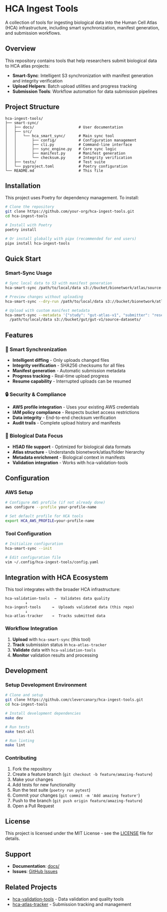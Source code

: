 # HCA Ingest Tools

A collection of tools for ingesting biological data into the Human Cell Atlas (HCA) infrastructure, including smart synchronization, manifest generation, and submission workflows.

## Overview

This repository contains tools that help researchers submit biological data to HCA atlas projects:

- **Smart-Sync**: Intelligent S3 synchronization with manifest generation and integrity verification
- **Upload Helpers**: Batch upload utilities and progress tracking
- **Submission Tools**: Workflow automation for data submission pipelines

## Project Structure

```
hca-ingest-tools/
├── smart-sync/
│   ├── docs/                    # User documentation
│   ├── src/
│   │   └── hca_smart_sync/      # Main sync tool
│   │       ├── config/          # Configuration management
│   │       ├── cli.py           # Command-line interface
│   │       ├── sync_engine.py   # Core sync logic
│   │       ├── manifest.py      # Manifest generation
│   │       └── checksum.py      # Integrity verification
│   ├── tests/                   # Test suite
│   └── pyproject.toml           # Poetry configuration
└── README.md                    # This file
```

## Installation

This project uses Poetry for dependency management. To install:

```bash
# Clone the repository
git clone https://github.com/your-org/hca-ingest-tools.git
cd hca-ingest-tools

# Install with Poetry
poetry install

# Or install globally with pipx (recommended for end users)
pipx install hca-ingest-tools
```

## Quick Start

### Smart-Sync Usage

```bash
# Sync local data to S3 with manifest generation
hca-smart-sync /path/to/local/data s3://bucket/bionetwork/atlas/source-datasets/

# Preview changes without uploading
hca-smart-sync --dry-run /path/to/local/data s3://bucket/bionetwork/atlas/source-datasets/

# Upload with custom manifest metadata
hca-smart-sync --metadata '{"study": "gut-atlas-v1", "submitter": "researcher@university.edu"}' \
  /path/to/local/data s3://bucket/gut/gut-v1/source-datasets/
```

## Features

### 🚀 Smart Synchronization
- **Intelligent diffing** - Only uploads changed files
- **Integrity verification** - SHA256 checksums for all files
- **Manifest generation** - Automatic submission metadata
- **Progress tracking** - Real-time upload progress
- **Resume capability** - Interrupted uploads can be resumed

### 🔒 Security & Compliance
- **AWS profile integration** - Uses your existing AWS credentials
- **IAM policy compliance** - Respects bucket access restrictions
- **Data integrity** - End-to-end checksum verification
- **Audit trails** - Complete upload history and manifests

### 🧬 Biological Data Focus
- **H5AD file support** - Optimized for biological data formats
- **Atlas structure** - Understands bionetwork/atlas/folder hierarchy
- **Metadata enrichment** - Biological context in manifests
- **Validation integration** - Works with hca-validation-tools

## Configuration

### AWS Setup

```bash
# Configure AWS profile (if not already done)
aws configure --profile your-profile-name

# Set default profile for HCA tools
export HCA_AWS_PROFILE=your-profile-name
```

### Tool Configuration

```bash
# Initialize configuration
hca-smart-sync --init

# Edit configuration file
vim ~/.config/hca-ingest-tools/config.yaml
```

## Integration with HCA Ecosystem

This tool integrates with the broader HCA infrastructure:

```
hca-validation-tools  →  Validates data quality
         ↓
hca-ingest-tools     →  Uploads validated data (this repo)
         ↓
hca-atlas-tracker    →  Tracks submitted data
```

### Workflow Integration

1. **Upload** with `hca-smart-sync` (this tool)
2. **Track** submission status in `hca-atlas-tracker`
3. **Validate** data with `hca-validation-tools`
4. **Monitor** validation results and processing

## Development

### Setup Development Environment

```bash
# Clone and setup
git clone https://github.com/clevercanary/hca-ingest-tools.git
cd hca-ingest-tools

# Install development dependencies
make dev

# Run tests
make test-all

# Run linting
make lint
```

### Contributing

1. Fork the repository
2. Create a feature branch (`git checkout -b feature/amazing-feature`)
3. Make your changes
4. Add tests for new functionality
5. Run the test suite (`poetry run pytest`)
6. Commit your changes (`git commit -m 'Add amazing feature'`)
7. Push to the branch (`git push origin feature/amazing-feature`)
8. Open a Pull Request

## License

This project is licensed under the MIT License - see the [LICENSE](LICENSE) file for details.

## Support

- **Documentation**: [docs/](smart-sync/docs/)
- **Issues**: [GitHub Issues](https://github.com/clevercanary/hca-ingest-tools/issues)

## Related Projects

- [hca-validation-tools](https://github.com/clevercanary/hca-validation-tools) - Data validation and quality tools
- [hca-atlas-tracker](https://github.com/clevercanary/hca-atlas-tracker) - Submission tracking and management
